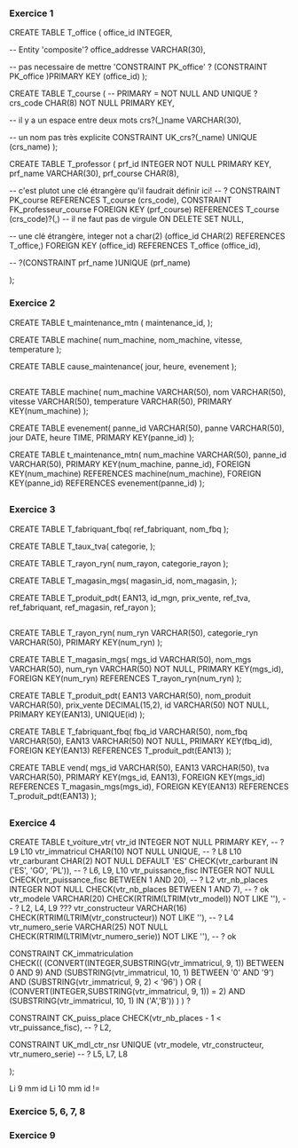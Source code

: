 ### Exercice 1

CREATE TABLE T_office (
office_id INTEGER,

-- Entity 'composite'?
office_addresse VARCHAR(30),

-- pas necessaire de mettre 'CONSTRAINT PK_office' ?
(CONSTRAINT PK_office )PRIMARY KEY (office_id)
);

CREATE TABLE T_course (
-- PRIMARY = NOT NULL AND UNIQUE ?
crs_code CHAR(8) NOT NULL PRIMARY KEY,

-- il y a un espace entre deux mots
crs?(\_)name VARCHAR(30),

-- un nom pas très explicite
CONSTRAINT UK_crs?(\_name) UNIQUE (crs_name)
);

CREATE TABLE T_professor (
prf_id INTEGER NOT NULL PRIMARY KEY,
prf_name VARCHAR(30),
prf_course CHAR(8),

-- c'est plutot une clé étrangère qu'il faudrait définir ici!
-- ? CONSTRAINT PK_course REFERENCES T_course (crs_code),
CONSTRAINT FK_professeur_course FOREIGN KEY (prf_course) REFERENCES T_course (crs_code)?(,)
-- il ne faut pas de virgule
ON DELETE SET NULL,

-- une clé étrangère, integer not a char(2)
(office_id CHAR(2) REFERENCES T_office,)
FOREIGN KEY (office_id) REFERENCES T_office (office_id),

--
?(CONSTRAINT prf_name )UNIQUE (prf_name)

);

### Exercice 2

CREATE TABLE t_maintenance_mtn (
maintenance_id,
);

CREATE TABLE machine(
num_machine,
nom_machine,
vitesse,
temperature
);

CREATE TABLE cause_maintenance(
jour,
heure,
evenement
);

##

CREATE TABLE machine(
num_machine VARCHAR(50),
nom VARCHAR(50),
vitesse VARCHAR(50),
temperature VARCHAR(50),
PRIMARY KEY(num_machine)
);

CREATE TABLE evenement(
panne_id VARCHAR(50),
panne VARCHAR(50),
jour DATE,
heure TIME,
PRIMARY KEY(panne_id)
);

CREATE TABLE t_maintenance_mtn(
num_machine VARCHAR(50),
panne_id VARCHAR(50),
PRIMARY KEY(num_machine, panne_id),
FOREIGN KEY(num_machine) REFERENCES machine(num_machine),
FOREIGN KEY(panne_id) REFERENCES evenement(panne_id)
);

##

### Exercice 3

CREATE TABLE T_fabriquant_fbq(
ref_fabriquant,
nom_fbq
);

CREATE TABLE T_taux_tva(
categorie,
);

CREATE TABLE T_rayon_ryn(
num_rayon,
categorie_rayon
);

CREATE TABLE T_magasin_mgs(
magasin_id,
nom_magasin,
);

CREATE TABLE T_produit_pdt(
EAN13,
id_mgn,
prix_vente,
ref_tva,
ref_fabriquant,
ref_magasin,
ref_rayon
);

##

CREATE TABLE T_rayon_ryn(
num_ryn VARCHAR(50),
categorie_ryn VARCHAR(50),
PRIMARY KEY(num_ryn)
);

CREATE TABLE T_magasin_mgs(
mgs_id VARCHAR(50),
nom_mgs VARCHAR(50),
num_ryn VARCHAR(50) NOT NULL,
PRIMARY KEY(mgs_id),
FOREIGN KEY(num_ryn) REFERENCES T_rayon_ryn(num_ryn)
);

CREATE TABLE T_produit_pdt(
EAN13 VARCHAR(50),
nom_produit VARCHAR(50),
prix_vente DECIMAL(15,2),
id VARCHAR(50) NOT NULL,
PRIMARY KEY(EAN13),
UNIQUE(id)
);

CREATE TABLE T_fabriquant_fbq(
fbq_id VARCHAR(50),
nom_fbq VARCHAR(50),
EAN13 VARCHAR(50) NOT NULL,
PRIMARY KEY(fbq_id),
FOREIGN KEY(EAN13) REFERENCES T_produit_pdt(EAN13)
);

CREATE TABLE vend(
mgs_id VARCHAR(50),
EAN13 VARCHAR(50),
tva VARCHAR(50),
PRIMARY KEY(mgs_id, EAN13),
FOREIGN KEY(mgs_id) REFERENCES T_magasin_mgs(mgs_id),
FOREIGN KEY(EAN13) REFERENCES T_produit_pdt(EAN13)
);

##

### Exercice 4

CREATE TABLE t_voiture_vtr(
vtr_id INTEGER NOT NULL PRIMARY KEY, -- ? L9 L10
vtr_immatricul CHAR(10) NOT NULL UNIQUE, -- ? L8 L10
vtr_carburant CHAR(2) NOT NULL DEFAULT 'ES' CHECK(vtr_carburant IN ('ES', 'GO', 'PL')), -- ? L6, L9, L10
vtr_puissance_fisc INTEGER NOT NULL CHECK(vtr_puissance_fisc BETWEEN 1 AND 20), -- ? L2
vtr_nb_places INTEGER NOT NULL CHECK(vtr_nb_places BETWEEN 1 AND 7), -- ? ok
vtr_modele VARCHAR(20) CHECK(RTRIM(LTRIM(vtr_model)) NOT LIKE ''), -- ? L2, L4, L9 ???
vtr_constructeur VARCHAR(16) CHECK(RTRIM(LTRIM(vtr_constructeur)) NOT LIKE ''), -- ? L4
vtr_numero_serie VARCHAR(25) NOT NULL CHECK(RTRIM(LTRIM(vtr_numero_serie)) NOT LIKE ''), -- ? ok

CONSTRAINT CK_immatriculation  
 CHECK((
(CONVERT(INTEGER,SUBSTRING(vtr_immatricul, 9, 1)) BETWEEN 0 AND 9)
AND
(SUBSTRING(vtr_immatricul, 10, 1) BETWEEN '0' AND '9')
AND
(SUBSTRING(vtr_immatricul, 9, 2) < '96')
)
OR
(
(CONVERT(INTEGER,SUBSTRING(vtr_immatricul, 9, 1)) = 2)
AND
(SUBSTRING(vtr_immatricul, 10, 1) IN ('A','B'))
)
) ?

CONSTRAINT CK_puiss_place CHECK(vtr_nb_places - 1 < vtr_puissance_fisc), -- ? L2,

CONSTRAINT UK_mdl_ctr_nsr UNIQUE (vtr_modele, vtr_constructeur, vtr_numero_serie) -- ? L5, L7, L8

);

Li 9 mm id
Li 10 mm id !=

### Exercice 5, 6, 7, 8

### Exercice 9
